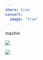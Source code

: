 ```yaml
---
share: true
convert:
  image: "true"
---
```


machin

![](Pasted%20image%2020231216133547-1.png)


![](Pasted%20image%2020231216133559-1.png)